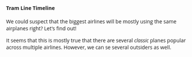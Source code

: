 #### Tram Line Timeline 

We could suspect that the biggest airlines will be mostly using the same airplanes right?
Let's find out!

It seems that this is mostly true that there are several *classic* planes 
popular across multiple airlines. However, we can se several outsiders as well.


<HTML>
<style>
  body {
    font-family: "Open Sans", sans-serif;
  }
  #main {
    width: 960px;
  }
  .axis .domain {
    display: none;
  }
</style>
<body onload='main()'>
    <div id="slopegraph"></div>
</body>


 <script src="https://d3js.org/d3.v4.min.js"></script>

<script type="text/javascript">
    function main() {

        WIDTH = 1000;
        HEIGHT = 30650;

        LEFT_MARGIN = 150;
        RIGHT_MARGIN = 150;
        TOP_MARGIN = 50;
        BOTTOM_MARGIN = 50;
        TIME_SCALE = 5000
        time0 = 1552435200000

        var t = d3.json("./trams_line/data52_small.json", function(error, data){
            // console.log("data")
            // console.log(data["Czerwone Maki P+R"]['8059232507168141832'])
            example = data["Czerwone Maki P+R"]['8059232507168141832']
            maki = data["Czerwone Maki P+R"]
            piast = data["Os.Piastow"]

            var lineFunction = d3.line()
                .x(function(d) { return d.x; })
                .y(function(d) { return d.y; })
                // .interpolate("linear");

            var sg = d3.select('#slopegraph')
                .append('svg')
                .attr('width', WIDTH)
                .attr('height', HEIGHT);


            for (var key in maki){
                example = maki[key]
                // console.log(key)
                // console.log(example)
                startTime = example['start_time']
                sum_distance = example['sum_distance']
                if (sum_distance == 0){
                    continue
                }
                if (example['distances'].length < 10){
                    continue
                }
                var aggrX = LEFT_MARGIN
                var aggrY = TOP_MARGIN + (startTime-time0)/TIME_SCALE
                console.log(aggrY)
                var curve = []
                delta = 0.8*WIDTH*(767773 - sum_distance)/767773
                for (var i = 0; i < example['distances'].length; i++) {
                    elem = example['distances'][i]
                    d = elem['distance']
                    aggrX += 0.8*WIDTH*d/767773
                    aggrY += elem['deltaT']/TIME_SCALE
                    curve.push({ "x": aggrX + delta, "y": aggrY})
                }
                console.log(curve)
                var lineGraph = sg.append("path")
                    .attr("d", lineFunction(curve))
                    .attr("stroke", "blue")
                    .attr("stroke-width", 2)
                    .attr("fill", "none");
            }

           
            for (var key in piast){
                example = piast[key]
                // console.log(key)
                // console.log(example)
                startTime = example['start_time']
                sum_distance = example['sum_distance']
                if (sum_distance == 0){
                    continue
                }
                if (example['distances'].length < 10){
                    continue
                }

                var aggrX = LEFT_MARGIN + WIDTH*0.8
                var aggrY = TOP_MARGIN + (startTime-time0)/TIME_SCALE
                console.log(aggrY)
                var curve = []
                delta = 0.8*WIDTH*(767773 - sum_distance)/767773

                for (var i = 0; i < example['distances'].length; i++) {
                    elem = example['distances'][i]
                    d = elem['distance']
                    aggrX -= 0.8*WIDTH*d/767773
                    aggrY += elem['deltaT']/TIME_SCALE
                    curve.push({ "x": aggrX-delta, "y": aggrY})
                }
                console.log(curve)
                var lineGraph = sg.append("path")
                    .attr("d", lineFunction(curve))
                    .attr("stroke", "green")
                    .attr("stroke-width", 2)
                    .attr("fill", "none");
            }
            for (var i = 0; i < 400; i++) {
                step = 1000 * 60 * 15
                var newDate = new Date();
                newDate.setTime(time0 + step * i);
                var hour = newDate.getHours();
                var min = newDate.getMinutes();
                hour = (hour < 10 ? "0" : "") + hour;
                min = (min < 10 ? "0" : "") + min;

                sg.append('svg:text')
                    .attr('x', LEFT_MARGIN - 50)
                    .attr('y', TOP_MARGIN/2 + step * i / TIME_SCALE )
                    .attr('text-anchor', 'end')
                    .attr('opacity', .5)
                    .text(hour + ":" + min) 
               }
            



        })
}
</script>
</HTML>


